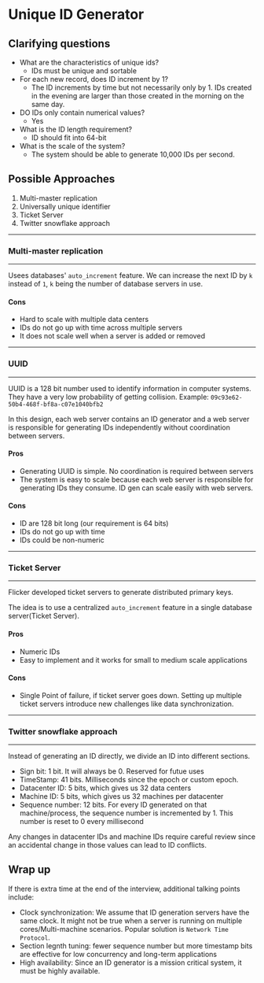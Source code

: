 # Unique ID Generator

## Clarifying questions

* What are the characteristics of unique ids?
  - IDs must be unique and sortable
* For each new record, does ID increment by 1?
  - The ID increments by time but not necessarily only by 1. IDs created in the evening are larger than those created in the morning on the same day.
* DO IDs only contain numerical values?
  - Yes
* What is the ID length requirement?
  - ID should fit into 64-bit
* What is the scale of the system?
  - The system should be able to generate 10,000 IDs per second.

## Possible Approaches

1. Multi-master replication
2. Universally unique identifier
3. Ticket Server
4. Twitter snowflake approach

***
### Multi-master replication
***
Usees databases' `auto_increment` feature. We can increase the next ID by `k` instead of `1`, `k` being the number of database servers in use.

#### Cons
* Hard to scale with multiple data centers
* IDs do not go up with time across multiple servers
* It does not scale well when a server is added or removed

***
### UUID
***
UUID is a 128 bit number used to identify information in computer systems. They have a very low probability of getting collision. Example: `09c93e62-50b4-468f-bf8a-c07e1040bfb2`

In this design, each web server contains an ID generator and a web server is responsible for generating IDs independently without coordination between servers.

#### Pros
* Generating UUID is simple. No coordination is required between servers
* The system is easy to scale because each web server is responsible for generating IDs they consume. ID gen can scale easily with web servers.

#### Cons
* ID are 128 bit long (our requirement is 64 bits)
* IDs do not go up with time
* IDs could be non-numeric

***
### Ticket Server
***
Flicker developed ticket servers to generate distributed primary keys. 

The idea is to use a centralized `auto_increment` feature in a single database server(Ticket Server). 

#### Pros
* Numeric IDs
* Easy to implement and it works for small to medium scale applications

#### Cons
* Single Point of failure, if ticket server goes down. Setting up multiple ticket servers introduce new challenges like data synchronization.

***
### Twitter snowflake approach
***
Instead of generating an ID directly, we divide an ID into different sections.

* Sign bit: 1 bit. It will always be 0. Reserved for futue uses
* TimeStamp: 41 bits. Milliseconds since the epoch or custom epoch.
* Datacenter ID: 5 bits, which gives us 32 data centers
* Machine ID: 5 bits, which gives us 32 machines per datacenter
* Sequence number: 12 bits. For every ID generated on that machine/process, the sequence number is incremented by 1. This number is reset to 0 every millisecond

Any changes in datacenter IDs and machine IDs require careful review since an accidental change in those values can lead to ID conflicts.

## Wrap up

If there is extra time at the end of the interview, additional talking points include:
* Clock synchronization: We assume that ID generation servers have the same clock. It might not be true when a server is running on multiple cores/Multi-machine scenarios. Popular solution is `Network Time Protocol`.
* Section legnth tuning: fewer sequence number but more timestamp bits are effective for low concurrency and long-term applications
* High availability: Since an ID generator is a mission critical system, it must be highly available.
